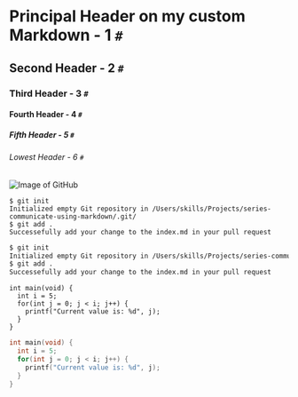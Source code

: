 # Principal Header on my custom Markdown - 1 `#`

## Second Header - 2 `#`

### Third Header - 3 `#`

#### Fourth Header - 4 `#`

##### Fifth Header - 5 `#`

###### Lowest Header - 6 `#`

![Image of GitHub](https://upload.wikimedia.org/wikipedia/commons/thumb/c/c2/GitHub_Invertocat_Logo.svg/1200px-GitHub_Invertocat_Logo.svg.png)

```
$ git init
Initialized empty Git repository in /Users/skills/Projects/series-communicate-using-markdown/.git/
$ git add .
Successefully add your change to the index.md in your pull request
```

```bash
$ git init
Initialized empty Git repository in /Users/skills/Projects/series-communicate-using-markdown/.git/
$ git add .
Successefully add your change to the index.md in your pull request
```

```
int main(void) {
  int i = 5;
  for(int j = 0; j < i; j++) {
    printf("Current value is: %d", j);
  }
}
```

```c
int main(void) {
  int i = 5;
  for(int j = 0; j < i; j++) {
    printf("Current value is: %d", j);
  }
}
```
